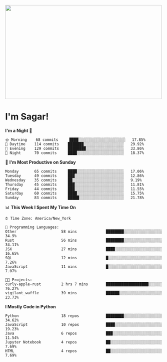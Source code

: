 
<img src="https://media.giphy.com/media/3ornk57KwDXf81rjWM/giphy.gif" width="500" height="300" frameBorder="0" class="giphy-embed" allowFullScreen></img>

#   I'm Sagar!

<!--START_SECTION:waka-->
**I'm a Night 🦉** 

```text
🌞 Morning    68 commits     ████░░░░░░░░░░░░░░░░░░░░░   17.85% 
🌆 Daytime    114 commits    ███████░░░░░░░░░░░░░░░░░░   29.92% 
🌃 Evening    129 commits    ████████░░░░░░░░░░░░░░░░░   33.86% 
🌙 Night      70 commits     ████░░░░░░░░░░░░░░░░░░░░░   18.37%

```
📅 **I'm Most Productive on Sunday** 

```text
Monday       65 commits     ████░░░░░░░░░░░░░░░░░░░░░   17.06% 
Tuesday      49 commits     ███░░░░░░░░░░░░░░░░░░░░░░   12.86% 
Wednesday    35 commits     ██░░░░░░░░░░░░░░░░░░░░░░░   9.19% 
Thursday     45 commits     ███░░░░░░░░░░░░░░░░░░░░░░   11.81% 
Friday       44 commits     ███░░░░░░░░░░░░░░░░░░░░░░   11.55% 
Saturday     60 commits     ████░░░░░░░░░░░░░░░░░░░░░   15.75% 
Sunday       83 commits     █████░░░░░░░░░░░░░░░░░░░░   21.78%

```


📊 **This Week I Spent My Time On** 

```text
⌚︎ Time Zone: America/New_York

💬 Programming Languages: 
Other                    58 mins             ████████░░░░░░░░░░░░░░░░░   34.9% 
Rust                     56 mins             ████████░░░░░░░░░░░░░░░░░   34.11% 
JSX                      27 mins             ████░░░░░░░░░░░░░░░░░░░░░   16.65% 
SQL                      12 mins             █░░░░░░░░░░░░░░░░░░░░░░░░   7.26% 
JavaScript               11 mins             █░░░░░░░░░░░░░░░░░░░░░░░░   7.07%

🐱‍💻 Projects: 
curly-apple-rust         2 hrs 7 mins        ███████████████████░░░░░░   76.27% 
vigilant_waffle          39 mins             ██████░░░░░░░░░░░░░░░░░░░   23.73%

```

**I Mostly Code in Python** 

```text
Python                   18 repos            ████████░░░░░░░░░░░░░░░░░   34.62% 
JavaScript               10 repos            ████░░░░░░░░░░░░░░░░░░░░░   19.23% 
Java                     6 repos             ███░░░░░░░░░░░░░░░░░░░░░░   11.54% 
Jupyter Notebook         4 repos             ██░░░░░░░░░░░░░░░░░░░░░░░   7.69% 
HTML                     4 repos             ██░░░░░░░░░░░░░░░░░░░░░░░   7.69%

```



<!--END_SECTION:waka-->
